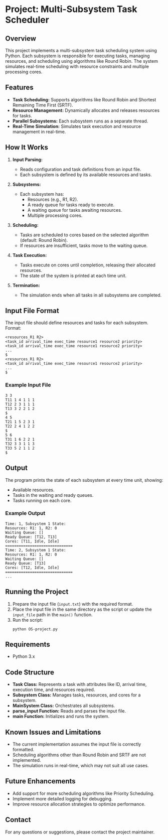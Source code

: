 # Project: Multi-Subsystem Task Scheduler

## Overview
This project implements a multi-subsystem task scheduling system using Python. Each subsystem is responsible for executing tasks, managing resources, and scheduling using algorithms like Round Robin. The system simulates real-time scheduling with resource constraints and multiple processing cores.

## Features
- **Task Scheduling:** Supports algorithms like Round Robin and Shortest Remaining Time First (SRTF).
- **Resource Management:** Dynamically allocates and releases resources for tasks.
- **Parallel Subsystems:** Each subsystem runs as a separate thread.
- **Real-Time Simulation:** Simulates task execution and resource management in real-time.

## How It Works
1. **Input Parsing:**
   - Reads configuration and task definitions from an input file.
   - Each subsystem is defined by its available resources and tasks.

2. **Subsystems:**
   - Each subsystem has:
     - Resources (e.g., R1, R2).
     - A ready queue for tasks ready to execute.
     - A waiting queue for tasks awaiting resources.
     - Multiple processing cores.

3. **Scheduling:**
   - Tasks are scheduled to cores based on the selected algorithm (default: Round Robin).
   - If resources are insufficient, tasks move to the waiting queue.

4. **Task Execution:**
   - Tasks execute on cores until completion, releasing their allocated resources.
   - The state of the system is printed at each time unit.

5. **Termination:**
   - The simulation ends when all tasks in all subsystems are completed.

## Input File Format
The input file should define resources and tasks for each subsystem. Format:

```
<resources_R1 R2>
<task_id arrival_time exec_time resource1 resource2 priority>
<task_id arrival_time exec_time resource1 resource2 priority>
...
$
<resources_R1 R2>
<task_id arrival_time exec_time resource1 resource2 priority>
...
$
```

### Example Input File
```
3 3
T11 1 4 1 1 1
T12 2 3 1 1 1
T13 3 2 2 1 2
$
4 5
T21 1 5 2 3 1
T22 2 4 1 2 2
$
5 6
T31 1 6 2 2 1
T32 3 3 1 1 3
T33 5 2 1 1 2
$
```

## Output
The program prints the state of each subsystem at every time unit, showing:
- Available resources.
- Tasks in the waiting and ready queues.
- Tasks running on each core.

### Example Output
```
Time: 1, Subsystem 1 State:
Resources: R1: 1, R2: 0
Waiting Queue: []
Ready Queue: [T12, T13]
Cores: [T11, Idle, Idle]
==============================
Time: 2, Subsystem 1 State:
Resources: R1: 1, R2: 0
Waiting Queue: []
Ready Queue: [T13]
Cores: [T12, Idle, Idle]
==============================
...
```

## Running the Project
1. Prepare the input file (`input.txt`) with the required format.
2. Place the input file in the same directory as the script or update the `input_file` path in the `main()` function.
3. Run the script:
   ```
   python OS-project.py
   ```

## Requirements
- Python 3.x

## Code Structure
- **Task Class:** Represents a task with attributes like ID, arrival time, execution time, and resources required.
- **Subsystem Class:** Manages tasks, resources, and cores for a subsystem.
- **MainSystem Class:** Orchestrates all subsystems.
- **parse_input Function:** Reads and parses the input file.
- **main Function:** Initializes and runs the system.

## Known Issues and Limitations
- The current implementation assumes the input file is correctly formatted.
- Scheduling algorithms other than Round Robin and SRTF are not implemented.
- The simulation runs in real-time, which may not suit all use cases.

## Future Enhancements
- Add support for more scheduling algorithms like Priority Scheduling.
- Implement more detailed logging for debugging.
- Improve resource allocation strategies to optimize performance.

## Contact
For any questions or suggestions, please contact the project maintainer.

